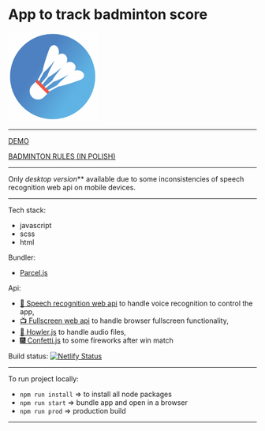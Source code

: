 # App to track badminton score
![](https://github.com/rzubrycki/badminton-score/blob/master/src/images/favicons/apple-touch-icon.png)
___

[DEMO](https://inspiring-payne-3540e7.netlify.com/)

[BADMINTON RULES (IN POLISH)](https://www.badmin.pl/zasady-gry-w-badmintona-i-56.html)
___

Only _desktop version_** available due to some inconsistencies of speech recognition web api on mobile devices.
___
Tech stack:
- javascript
- scss
- html

Bundler:
- [Parcel.js](https://parceljs.org/)

Api:
- [:loudspeaker: Speech recognition web api](https://developer.mozilla.org/en-US/docs/Web/API/Web_Speech_API/Using_the_Web_Speech_API) to handle voice recognition to control the app,
- [:tv: Fullscreen web api](https://developer.mozilla.org/en-US/docs/Web/API/Fullscreen_API) to handle browser fullscreen functionality,
- [:microphone: Howler.js](https://howlerjs.com/) to handle audio files,
- [:fireworks: Confetti.js](https://github.com/Agezao/confetti-js#readme) to some fireworks after win match


Build status: [![Netlify Status](https://api.netlify.com/api/v1/badges/946b7912-1a06-4684-b7d6-3e3a93ad899c/deploy-status)](https://app.netlify.com/sites/inspiring-payne-3540e7/deploys)
___

To run project locally:

- `npm run install` => to install all node packages
- `npm run start` => bundle app and open in a browser
- `npm run prod` => production build
___
